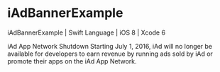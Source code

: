 # iAdBannerExample
iAdBannerExample | Swift Language | iOS 8 | Xcode 6

iAd App Network Shutdown
Starting July 1, 2016, iAd will no longer be available for developers to earn revenue by running ads sold by iAd or promote their apps on the iAd App Network.
